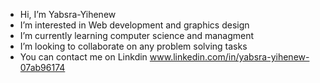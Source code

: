 - Hi, I’m Yabsra-Yihenew
- I’m interested in Web development and graphics design
- I’m currently learning computer science and managment
- I’m looking to collaborate on any problem solving tasks 
- You can contact me on Linkdin www.linkedin.com/in/yabsra-yihenew-07ab96174

<!---
Yabsra-Yihenew/Yabsra-Yihenew is a ✨ special ✨ repository because its `README.md` (this file) appears on your GitHub profile.
You can click the Preview link to take a look at your changes.
--->
